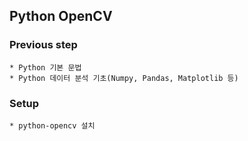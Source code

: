 ## Python OpenCV

### Previous step
```
* Python 기본 문법
* Python 데이터 분석 기초(Numpy, Pandas, Matplotlib 등)
```

### Setup
```
* python-opencv 설치
```